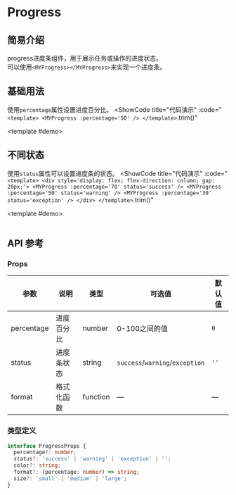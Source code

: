 # Progress
## 简易介绍
progress进度条组件，用于展示任务或操作的进度状态。<br />
可以使用`<MYProgress></MYProgress>`来实现一个进度条。

## 基础用法
使用`percentage`属性设置进度百分比。
<ShowCode
  title="代码演示"
  :code="`
<template>
    <MYProgress :percentage='50' />
</template>
  `.trim()"
>
  <template #demo>
    <MYProgress :percentage="50" />
  </template>
</ShowCode>

## 不同状态
使用`status`属性可以设置进度条的状态。
<ShowCode
  title="代码演示"
  :code="`
<template>
    <div style='display: flex; flex-direction: column; gap: 20px;'>
        <MYProgress :percentage='70' status='success' />
        <MYProgress :percentage='50' status='warning' />
        <MYProgress :percentage='30' status='exception' />
    </div>
</template>
  `.trim()"
>
  <template #demo>
    <div style="display: flex; flex-direction: column; gap: 20px;">
        <MYProgress :percentage="70" status="success" />
        <MYProgress :percentage="50" status="warning" />
        <MYProgress :percentage="30" status="exception" />
        <MYProgress :percentage="50" status="exception" />
    </div>
  </template>
</ShowCode>

## API 参考

### Props
| 参数          | 说明         | 类型     | 可选值                              | 默认值  |
|--------------|-------------|---------|-----------------------------------|--------|
| percentage   | 进度百分比   | number  | 0-100之间的值                    | `0`    |
| status       | 进度条状态   | string  | `success`/`warning`/`exception` | `''`   |
| format       | 格式化函数   | function | —                               | —      |

### 类型定义
```typescript
interface ProgressProps {
  percentage?: number;
  status?: 'success' | 'warning' | 'exception' | '';
  color?: string;
  format?: (percentage: number) => string;
  size?: 'small' | 'medium' | 'large';
}
```
<script setup>
import MYProgress from '../../packages/components/progress/src/progress.vue' 
</script>